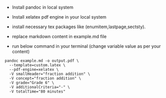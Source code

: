 - Install pandoc in local system
- Install xelatex pdf engine in your local system

- install necessary tex packages like (enumitem,lastpage,sectsty).
- replace markdown content in example.md file
- run below command in your terminal (change variable value as per your content)

```
pandoc example.md -o output.pdf \
  --template=custom.latex \
  --pdf-engine=xelatex \
  -V smallHeader="fraction addition" \
  -V concept="fraction addition" \
  -V grade="Grade 6" \
  -V additionalCriteria="-" \
  -V totalTime="80 minutes"
```
